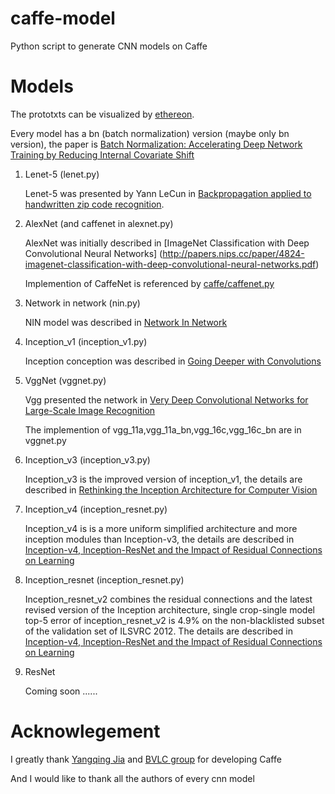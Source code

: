 # caffe-model
Python script to generate CNN models on Caffe

# Models

The prototxts can be visualized by [ethereon](http://ethereon.github.io/netscope/quickstart.html).

Every model has a bn (batch normalization) version (maybe only bn version), the paper is [Batch Normalization: Accelerating Deep Network Training by Reducing Internal Covariate Shift](http://arxiv.org/pdf/1502.03167v3)

1. Lenet-5 (lenet.py)
 
   Lenet-5 was presented by Yann LeCun in [Backpropagation applied to handwritten zip code recognition](http://www.ics.uci.edu/~welling/teaching/273ASpring09/lecun-89e.pdf).


2. AlexNet (and caffenet in alexnet.py)
  
   AlexNet was initially described in [ImageNet Classification with Deep Convolutional
Neural Networks] (http://papers.nips.cc/paper/4824-imagenet-classification-with-deep-convolutional-neural-networks.pdf)

   Implemention of CaffeNet is referenced by [caffe/caffenet.py](https://github.com/BVLC/caffe/blob/master/examples/pycaffe/caffenet.py)
   
   
3. Network in network (nin.py)
 
   NIN model was described in [Network In Network](http://arxiv.org/pdf/1312.4400v3)


4. Inception_v1 (inception_v1.py)

   Inception conception was described in [Going Deeper with Convolutions](http://arxiv.org/pdf/1409.4842v1)
   
5. VggNet (vggnet.py)

   Vgg presented the network in [Very Deep Convolutional Networks for Large-Scale Image Recognition](http://arxiv.org/pdf/1409.1556v6)
   
   The implemention of vgg_11a,vgg_11a_bn,vgg_16c,vgg_16c_bn are in vggnet.py
   
6. Inception_v3 (inception_v3.py)
 
   Inception_v3 is the improved version of inception_v1, the details are described in [Rethinking the Inception Architecture for Computer Vision](http://arxiv.org/pdf/1512.00567v3)

7. Inception_v4 (inception_resnet.py)

   Inception_v4 is is a more uniform simplified architecture and more inception modules than Inception-v3, the details are described in [Inception-v4, Inception-ResNet and the Impact of Residual Connections on Learning](http://arxiv.org/pdf/1602.07261.pdf)

8. Inception_resnet (inception_resnet.py)
 
   Inception_resnet_v2 combines the residual connections and the latest revised version of the Inception architecture, single crop-single model top-5 error of inception_resnet_v2 is 4.9% on the non-blacklisted subset of the validation set of ILSVRC 2012. The details are described in [Inception-v4, Inception-ResNet and the Impact of Residual Connections on Learning](http://arxiv.org/pdf/1602.07261.pdf)

9. ResNet

   Coming soon ......

# Acknowlegement

I greatly thank [Yangqing Jia](https://github.com/Yangqing) and [BVLC group](https://www.github.com/BVLC/caffe) for developing Caffe

And I would like to thank all the authors of every cnn model
